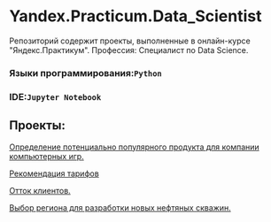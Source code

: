 ﻿# Yandex.Practicum.Data_Scientist
Репозиторий содержит проекты, выполненные в онлайн-курсе "Яндекс.Практикум". Профессия: Специалист по Data Science.
### Языки программирования:`Python`
### IDE:`Jupyter Notebook`
## Проекты:
[Определение потенциально популярного продукта для компании компьютерных игр.](https://github.com/Victoria-Petrova/Yandex.Practicum.Data_Scientist-main/blob/master/Project_%E2%84%961/project_01.ipynb)

[Рекомендация тарифов]( https://nbviewer.jupyter.org/github/Viktoriy-Petrova/Yandex.Practicum.Data_Scientist/blob/main/Project_%E2%84%962/project_%E2%84%962.ipynb)

[Отток клиентов.](https://nbviewer.jupyter.org/github/Viktoriy-Petrova/Yandex.Practicum.Data_Scientist/blob/main/Project_%E2%84%963/Project_%E2%84%9603.ipynb)

[Выбор региона для разработки новых нефтяных скважин.](https://nbviewer.jupyter.org/github/Viktoriy-Petrova/Yandex.Practicum.Data_Scientist/blob/main/project_04.ipynb)


